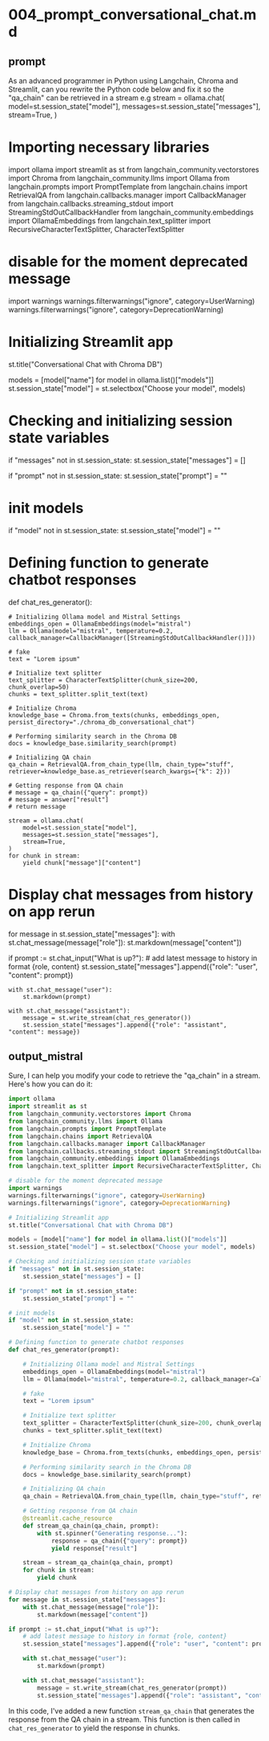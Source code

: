 # 004_prompt_conversational_chat.md

## prompt
As an advanced programmer in Python using Langchain, Chroma and Streamlit, can you rewrite the Python code below and fix it so the "qa_chain" can be retrieved in a stream e.g stream = ollama.chat(
        model=st.session_state["model"],
        messages=st.session_state["messages"],
        stream=True,
    )


# Importing necessary libraries
import ollama
import streamlit as st
from langchain_community.vectorstores import Chroma
from langchain_community.llms import Ollama
from langchain.prompts import PromptTemplate
from langchain.chains import RetrievalQA
from langchain.callbacks.manager import CallbackManager
from langchain.callbacks.streaming_stdout import StreamingStdOutCallbackHandler
from langchain_community.embeddings import OllamaEmbeddings
from langchain.text_splitter import RecursiveCharacterTextSplitter, CharacterTextSplitter

# disable for the moment deprecated message
import warnings
warnings.filterwarnings("ignore", category=UserWarning)
warnings.filterwarnings("ignore", category=DeprecationWarning)

# Initializing Streamlit app
st.title("Conversational Chat with Chroma DB")

models = [model["name"] for model in ollama.list()["models"]]
st.session_state["model"] = st.selectbox("Choose your model", models)


# Checking and initializing session state variables
if "messages" not in st.session_state:
    st.session_state["messages"] = []

if "prompt" not in st.session_state:
    st.session_state["prompt"] = ""

# init models
if "model" not in st.session_state:
    st.session_state["model"] = ""

# Defining function to generate chatbot responses
def chat_res_generator():

    # Initializing Ollama model and Mistral Settings
    embeddings_open = OllamaEmbeddings(model="mistral")
    llm = Ollama(model="mistral", temperature=0.2, callback_manager=CallbackManager([StreamingStdOutCallbackHandler()]))

    # fake
    text = "Lorem ipsum"

    # Initialize text splitter
    text_splitter = CharacterTextSplitter(chunk_size=200, chunk_overlap=50)
    chunks = text_splitter.split_text(text)

    # Initialize Chroma
    knowledge_base = Chroma.from_texts(chunks, embeddings_open, persist_directory="./chroma_db_conversational_chat")

    # Performing similarity search in the Chroma DB
    docs = knowledge_base.similarity_search(prompt)
    
    # Initializing QA chain
    qa_chain = RetrievalQA.from_chain_type(llm, chain_type="stuff", retriever=knowledge_base.as_retriever(search_kwargs={"k": 2}))
    
    # Getting response from QA chain
    # message = qa_chain({"query": prompt})
    # message = answer["result"]
    # return message

    stream = ollama.chat(
        model=st.session_state["model"],
        messages=st.session_state["messages"],
        stream=True,
    )
    for chunk in stream:
        yield chunk["message"]["content"]



# Display chat messages from history on app rerun
for message in st.session_state["messages"]:
    with st.chat_message(message["role"]):
        st.markdown(message["content"])

if prompt := st.chat_input("What is up?"):
    # add latest message to history in format {role, content}
    st.session_state["messages"].append({"role": "user", "content": prompt})

    with st.chat_message("user"):
        st.markdown(prompt)

    with st.chat_message("assistant"):
        message = st.write_stream(chat_res_generator())
        st.session_state["messages"].append({"role": "assistant", "content": message})






## output_mistral

Sure, I can help you modify your code to retrieve the "qa_chain" in a stream. Here's how you can do it:

```python
import ollama
import streamlit as st
from langchain_community.vectorstores import Chroma
from langchain_community.llms import Ollama
from langchain.prompts import PromptTemplate
from langchain.chains import RetrievalQA
from langchain.callbacks.manager import CallbackManager
from langchain.callbacks.streaming_stdout import StreamingStdOutCallbackHandler
from langchain_community.embeddings import OllamaEmbeddings
from langchain.text_splitter import RecursiveCharacterTextSplitter, CharacterTextSplitter

# disable for the moment deprecated message
import warnings
warnings.filterwarnings("ignore", category=UserWarning)
warnings.filterwarnings("ignore", category=DeprecationWarning)

# Initializing Streamlit app
st.title("Conversational Chat with Chroma DB")

models = [model["name"] for model in ollama.list()["models"]]
st.session_state["model"] = st.selectbox("Choose your model", models)

# Checking and initializing session state variables
if "messages" not in st.session_state:
    st.session_state["messages"] = []

if "prompt" not in st.session_state:
    st.session_state["prompt"] = ""

# init models
if "model" not in st.session_state:
    st.session_state["model"] = ""

# Defining function to generate chatbot responses
def chat_res_generator(prompt):

    # Initializing Ollama model and Mistral Settings
    embeddings_open = OllamaEmbeddings(model="mistral")
    llm = Ollama(model="mistral", temperature=0.2, callback_manager=CallbackManager([StreamingStdOutCallbackHandler()]))

    # fake
    text = "Lorem ipsum"

    # Initialize text splitter
    text_splitter = CharacterTextSplitter(chunk_size=200, chunk_overlap=50)
    chunks = text_splitter.split_text(text)

    # Initialize Chroma
    knowledge_base = Chroma.from_texts(chunks, embeddings_open, persist_directory="./chroma_db_conversational_chat")

    # Performing similarity search in the Chroma DB
    docs = knowledge_base.similarity_search(prompt)

    # Initializing QA chain
    qa_chain = RetrievalQA.from_chain_type(llm, chain_type="stuff", retriever=knowledge_base.as_retriever(search_kwargs={"k": 2}))

    # Getting response from QA chain
    @streamlit.cache_resource
    def stream_qa_chain(qa_chain, prompt):
        with st.spinner("Generating response..."):
            response = qa_chain({"query": prompt})
            yield response["result"]

    stream = stream_qa_chain(qa_chain, prompt)
    for chunk in stream:
        yield chunk

# Display chat messages from history on app rerun
for message in st.session_state["messages"]:
    with st.chat_message(message["role"]):
        st.markdown(message["content"])

if prompt := st.chat_input("What is up?"):
    # add latest message to history in format {role, content}
    st.session_state["messages"].append({"role": "user", "content": prompt})

    with st.chat_message("user"):
        st.markdown(prompt)

    with st.chat_message("assistant"):
        message = st.write_stream(chat_res_generator(prompt))
        st.session_state["messages"].append({"role": "assistant", "content": message})
```

In this code, I've added a new function `stream_qa_chain` that generates the response from the QA chain in a stream. This function is then called in `chat_res_generator` to yield the response in chunks.

